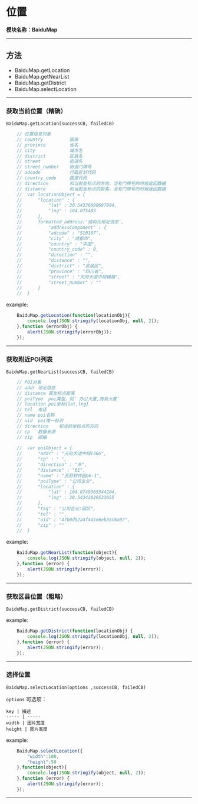 # 位置
**模块名称：BaiduMap**

****

## 方法

* BaiduMap.getLocation
* BaiduMap.getNearList
* BaiduMap.getDistrict
* BaiduMap.selectLocation

****

### 获取当前位置（精确）
`BaiduMap.getLocation(successCB, failedCB)`

```js
    // 位置信息对象
    // country          国家
    // province         省名
    // city	            城市名
    // district         区县名
    // street           街道名
    // street_number    街道门牌号
    // adcode           行政区划代码
    // country_code     国家代码
    // direction        和当前坐标点的方向，当有门牌号的时候返回数据
    // distance         和当前坐标点的距离，当有门牌号的时候返回数据
    //	var locationObject = {
    //		"location" : {
    //			"lat" : 30.54336890687904,
    //			"lng" : 104.075483
    //		},
    //		formatted_address:'结构化地址信息',
    //			"addressComponent" : {
    //			"adcode" : "510107",
    //			"city" : "成都市",
    //			"country" : "中国",
    //			"country_code" : 0,
    //			"direction" : "",
    //			"distance" : "",
    //			"district" : "武侯区",
    //			"province" : "四川省",
    //			"street" : "天府大道中段辅路",
    //			"street_number" : ""
    //		}
    //	}
```

example:

```js
    BaiduMap.getLocation(function(locationObj){
    	console.log(JSON.stringify(locationObj, null, 2));
    },function (errorObj) {
    	alert(JSON.stringify(errorObj));
    });
```

****

### 获取附近POI列表
`BaiduMap.getNearList(successCB, failedCB)`

```js
    // POI对象
    // addr	地址信息
    // distance	离坐标点距离
    // poiType	poi类型，如’ 办公大厦,商务大厦’
    // location	poi坐标{lat,lng}
    // tel	电话
    // name	poi名称
    // uid	poi唯一标识
    // direction	和当前坐标点的方向
    // cp	数据来源
    // zip	邮编
    
    //	var poiObject = {
    //		"addr" : "天府大道中段1366",
    //		"cp" : " ",
    //		"direction" : "东",
    //		"distance" : "61",
    //		"name" : "天府软件园e6-1",
    //		"poiType" : "公司企业",
    //		"location" : {
    //			"lat" : 104.0749365344204,
    //			"lng" : 30.54342829533655
    //		},
    //		"tag" : "公司企业;园区",
    //		"tel" : "",
    //		"uid" : "47b0d52a4f445e6eb35c6a97",
    //		"zip" : ""
    //	}
```
example:

```js
    BaiduMap.getNearList(function(object){
    	console.log(JSON.stringify(object, null, 2));
    },function (error) {
    	alert(JSON.stringify(error));
    });
```

****

### 获取区县位置（粗略）
`BaiduMap.getDistrict(successCB, failedCB)`

example:

```js
    BaiduMap.getDistrict(function(locationObj) {
    	console.log(JSON.stringify(locationObj, null, 2));
    },function (error) {
    	alert(JSON.stringify(error));
    });
```

****

### 选择位置
`BaiduMap.selectLocation(options ,successCB, failedCB)`

`options` 可选项：

    key | 描述
    ----- | -----
    width | 图片宽度
    height | 图片高度

example:

```js
    BaiduMap.selectLocation({
    	"width":100,
    	"height":50
    },function(object){
    	console.log(JSON.stringify(object, null, 2));
    },function (error) {
    	alert(JSON.stringify(error));
    });
```

****

